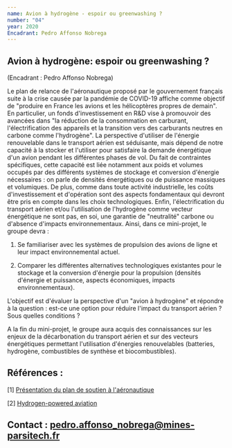 ```yaml
---
name: Avion à hydrogène - espoir ou greenwashing ?
number: "04"
year: 2020
Encadrant: Pedro Affonso Nobrega
---
```

## Avion à hydrogène: espoir ou greenwashing ?


(Encadrant : Pedro Affonso Nobrega)

Le plan de relance de l'aéronautique proposé par le gouvernement
français suite à la crise causée par la pandémie de COVID-19 affiche
comme objectif de "produire en France les avions et les hélicoptères
propres de demain". En particulier, un fonds d'investissement en R&D
vise à promouvoir des avancées dans "la réduction de la consommation en
carburant, l'électrification des appareils et la transition vers des
carburants neutres en carbone comme l'hydrogène". La perspective
d'utiliser de l'énergie renouvelable dans le transport aérien est
séduisante, mais dépend de notre capacité à la stocker et l'utiliser
pour satisfaire la demande énergétique d'un avion pendant les
différentes phases de vol. Du fait de contraintes spécifiques, cette
capacité est liée notamment aux poids et volumes occupés par des
différents systèmes de stockage et conversion d'énergie nécessaires : on
parle de densités énergétiques ou de puissance massiques et volumiques.
De plus, comme dans toute activité industrielle, les coûts
d'investissement et d'opération sont des aspects fondamentaux qui
devront être pris en compte dans les choix technologiques. Enfin,
l'électrification du transport aérien et/ou l'utilisation de l'hydrogène
comme vecteur énergétique ne sont pas, en soi, une garantie de
"neutralité" carbone ou d'absence d'impacts environnementaux. Ainsi,
dans ce mini-projet, le groupe devra :

1.  Se familiariser avec les systèmes de propulsion des avions de ligne et leur impact environnemental actuel.

2.  Comparer les différentes alternatives technologiques existantes pour le stockage et la conversion d'énergie pour la propulsion (densités d'énergie et puissance, aspects économiques, impacts environnementaux).

L'objectif est d'évaluer la perspective d'un "avion à hydrogène" et
répondre à la question : est-ce une option pour réduire l'impact du
transport aérien ? Sous quelles conditions ?

A la fin du mini-projet, le groupe aura acquis des connaissances sur les
enjeux de la décarbonation du transport aérien et sur des vecteurs
énergétiques permettant l'utilisation d'énergies renouvelables
(batteries, hydrogène, combustibles de synthèse et biocombustibles).

## Références :

\[1\] [Présentation du plan de soutien à
l'aéronautique](https://www.economie.gouv.fr/plan-soutien-aeronautique)

\[2\] [Hydrogen-powered
aviation](https://www.fch.europa.eu/publications/hydrogen-powered-aviation)

## Contact : pedro.affonso_nobrega@mines-parsitech.fr
